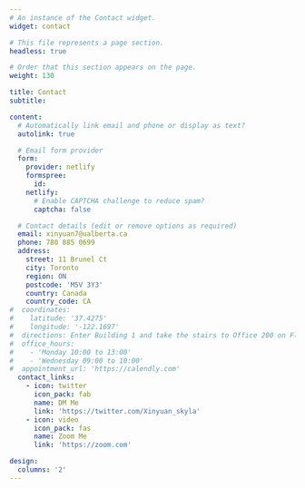 ```yaml
---
# An instance of the Contact widget.
widget: contact

# This file represents a page section.
headless: true

# Order that this section appears on the page.
weight: 130

title: Contact
subtitle:

content:
  # Automatically link email and phone or display as text?
  autolink: true

  # Email form provider
  form:
    provider: netlify
    formspree:
      id:
    netlify:
      # Enable CAPTCHA challenge to reduce spam?
      captcha: false

  # Contact details (edit or remove options as required)
  email: xinyuan7@ualberta.ca
  phone: 780 885 0699
  address:
    street: 11 Brunel Ct
    city: Toronto
    region: ON
    postcode: 'M5V 3Y3'
    country: Canada
    country_code: CA
#  coordinates:
#    latitude: '37.4275'
#    longitude: '-122.1697'
#  directions: Enter Building 1 and take the stairs to Office 200 on Floor 2
#  office_hours:
#    - 'Monday 10:00 to 13:00'
#    - 'Wednesday 09:00 to 10:00'
#  appointment_url: 'https://calendly.com'
  contact_links:
    - icon: twitter
      icon_pack: fab
      name: DM Me
      link: 'https://twitter.com/Xinyuan_skyla'
    - icon: video
      icon_pack: fas
      name: Zoom Me
      link: 'https://zoom.com'

design:
  columns: '2'
---
```

